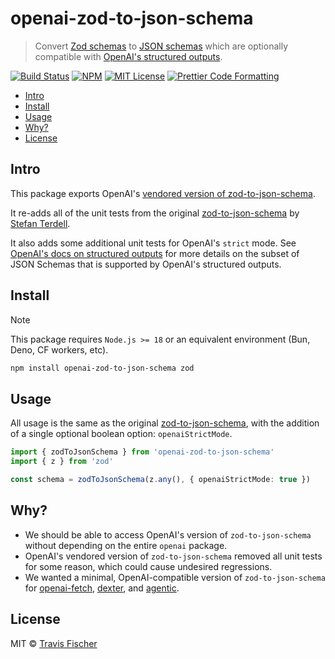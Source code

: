 # openai-zod-to-json-schema <!-- omit from toc -->

> Convert [Zod schemas](https://zod.dev) to [JSON schemas](https://json-schema.org) which are optionally compatible with [OpenAI's structured outputs](https://platform.openai.com/docs/guides/structured-outputs).

<p>
  <a href="https://github.com/transitive-bullshit/openai-zod-to-json-schema/actions/workflows/main.yml"><img alt="Build Status" src="https://github.com/transitive-bullshit/openai-zod-to-json-schema/actions/workflows/main.yml/badge.svg" /></a>
  <a href="https://www.npmjs.com/package/openai-zod-to-json-schema"><img alt="NPM" src="https://img.shields.io/npm/v/openai-zod-to-json-schema.svg" /></a>
  <a href="https://github.com/transitive-bullshit/openai-zod-to-json-schema/blob/main/license"><img alt="MIT License" src="https://img.shields.io/badge/license-MIT-blue" /></a>
  <a href="https://prettier.io"><img alt="Prettier Code Formatting" src="https://img.shields.io/badge/code_style-prettier-brightgreen.svg" /></a>
</p>

- [Intro](#intro)
- [Install](#install)
- [Usage](#usage)
- [Why?](#why)
- [License](#license)

## Intro

This package exports OpenAI's [vendored version of zod-to-json-schema](https://github.com/openai/openai-node/tree/master/src/_vendor/zod-to-json-schema).

It re-adds all of the unit tests from the original [zod-to-json-schema](https://github.com/StefanTerdell/zod-to-json-schema) by [Stefan Terdell](https://github.com/StefanTerdell).

It also adds some additional unit tests for OpenAI's `strict` mode. See [OpenAI's docs on structured outputs](https://platform.openai.com/docs/guides/structured-outputs/supported-schemas) for more details on the subset of JSON Schemas that is supported by OpenAI's structured outputs.

## Install

> [!NOTE]
> This package requires `Node.js >= 18` or an equivalent environment (Bun, Deno, CF workers, etc).

```sh
npm install openai-zod-to-json-schema zod
```

## Usage

All usage is the same as the original [zod-to-json-schema](https://github.com/StefanTerdell/zod-to-json-schema), with the addition of a single optional boolean option: `openaiStrictMode`.

```ts
import { zodToJsonSchema } from 'openai-zod-to-json-schema'
import { z } from 'zod'

const schema = zodToJsonSchema(z.any(), { openaiStrictMode: true })
```

## Why?

- We should be able to access OpenAI's version of `zod-to-json-schema` without depending on the entire `openai` package.
- OpenAI's vendored version of `zod-to-json-schema` removed all unit tests for some reason, which could cause undesired regressions.
- We wanted a minimal, OpenAI-compatible version of `zod-to-json-schema` for [openai-fetch](https://github.com/dexaai/openai-fetch), [dexter](https://github.com/dexaai/dexter), and [agentic](https://github.com/transitive-bullshit/agentic).

## License

MIT © [Travis Fischer](https://x.com/transitive_bs)
